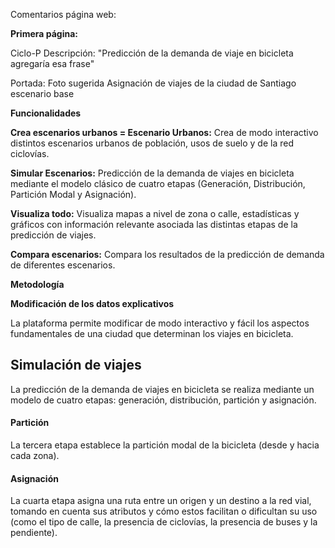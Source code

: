Comentarios página web:

**Primera página:**

Ciclo-P Descripción: "Predicción de la demanda de viaje en bicicleta
agregaría esa frase"

Portada: Foto sugerida Asignación de viajes de la ciudad de Santiago
escenario base

**Funcionalidades**

**Crea escenarios urbanos = Escenario Urbanos:** Crea de modo
interactivo distintos escenarios urbanos de población, usos de suelo y
de la red ciclovías.

**Simular Escenarios:** Predicción de la demanda de viajes en bicicleta
mediante el modelo clásico de cuatro etapas (Generación, Distribución,
Partición Modal y Asignación).

**Visualiza todo:** Visualiza mapas a nivel de zona o calle,
estadísticas y gráficos con información relevante asociada las distintas
etapas de la predicción de viajes.

**Compara escenarios:** Compara los resultados de la predicción de
demanda de diferentes escenarios.

**Metodología**

**Modificación de los datos explicativos**

La plataforma permite modificar de modo interactivo y fácil los aspectos
fundamentales de una ciudad que determinan los viajes en bicicleta.

## Simulación de viajes

La predicción de la demanda de viajes en bicicleta se realiza mediante
un modelo de cuatro etapas: generación, distribución, partición y
asignación.

#### Partición

La tercera etapa establece la partición modal de la bicicleta (desde y
hacia cada zona).

#### Asignación

La cuarta etapa asigna una ruta entre un origen y un destino a la red
vial, tomando en cuenta sus atributos y cómo estos facilitan o
dificultan su uso (como el tipo de calle, la presencia de ciclovías, la
presencia de buses y la pendiente).
